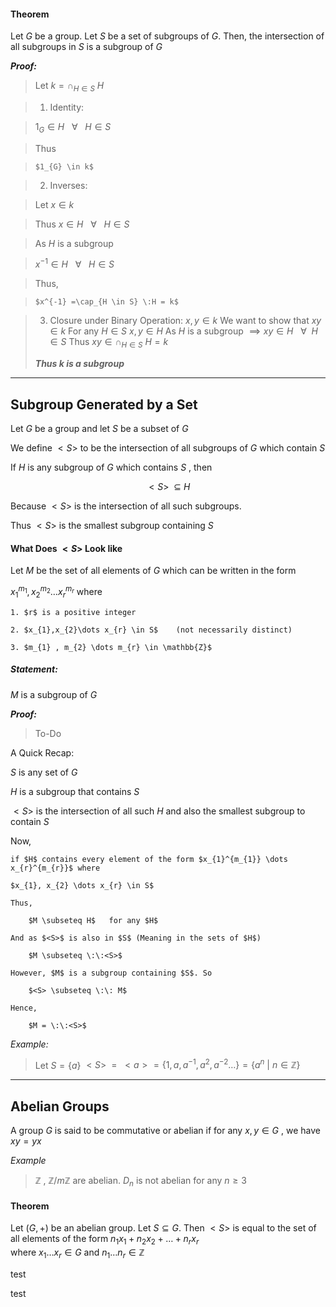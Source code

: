 #### Theorem

Let $G$ be a group. Let $S$ be a set of subgroups of $G$. Then, the intersection of all subgroups in $S$ is a subgroup of $G$

***Proof:***

>Let $k= \cap_{H \in S} \:H$

>1. Identity:

>   $1_{G} \in H \:\:\:\forall\:\:\:H \in S$

>   Thus

> 	  $1_{G} \in k$

> 	  

>2. Inverses:

>   Let $x \in k$

>   Thus $x \in H \:\:\:\forall\:\:\: H \in S$

>   As $H$ is a subgroup

>   $x^{-1} \in H \:\:\: \forall \:\:\: H \in S$

>   Thus,

> 	  $x^{-1} =\cap_{H \in S} \:H = k$

>  
> 3. Closure under Binary Operation:
>    $x,y \in k$
>    We want to show that $xy \in k$
>    For any $H \in S$ 
>    $x,y \in H$
>    As $H$ is a subgroup $\implies xy \in H \:\:\:\forall\:\: H \in S$
>    Thus
> 	   $xy \in \cap_{H \in S} \:H = k$
> 
> ***Thus k is a subgroup***

----------------------------------------

## Subgroup Generated by a Set

Let $G$ be a group and let $S$ be a subset of $G$

We define $<S>$ to be the intersection of all subgroups of $G$ which contain $S$

If $H$ is any subgroup of $G$ which contains $S$ , then 

$$
<S> \:\:\subseteq \:H
$$

Because $<S>$ is the intersection of all such subgroups.

Thus $<S>$ is the smallest subgroup containing $S$

#### What Does $<S>$ Look like

Let $M$ be the set of all elements of $G$ which can be written in the form

$x_{1}^{m_{1}} , x_{2}^{m_{2}} \dots x_{r}^{m_{r}}$ where

	1. $r$ is a positive integer

	2. $x_{1},x_{2}\dots x_{r} \in S$    (not necessarily distinct)

	3. $m_{1} , m_{2} \dots m_{r} \in \mathbb{Z}$

##### Statement:

$M$ is a subgroup of $G$

***Proof:***

>To-Do

A Quick Recap:

$S$ is any set of $G$

$H$ is a subgroup that contains $S$

$<S>$ is the intersection of all such $H$ and also the smallest subgroup to contain $S$

Now,

	if $H$ contains every element of the form $x_{1}^{m_{1}} \dots x_{r}^{m_{r}}$ where 

	$x_{1}, x_{2} \dots x_{r} \in S$

	Thus, 

		$M \subseteq H$   for any $H$

	And as $<S>$ is also in $S$ (Meaning in the sets of $H$)

		$M \subseteq \:\:<S>$

	However, $M$ is a subgroup containing $S$. So

		$<S> \subseteq \:\: M$

	Hence,

		$M = \:\:<S>$

*Example:*

> Let $S = \{a\}$
> $<S> \:\:=\:\: <a> = \{1,a,a^{-1},a^{2},a^{-2}\dots\} = \{a^{n}\:|\:n \in \mathbb{Z}\}$

-----------------

## Abelian Groups

A group $G$ is said to be commutative or abelian if for any $x,y \in G$ , we have $xy=yx$

*Example*

> $\mathbb{Z}$ , $\mathbb{Z}/m\mathbb{Z}$ are abelian. $D_{n}$ is not abelian for any $n \geq 3$

#### Theorem

Let $(G, +)$ be an abelian group. Let $S \subseteq G$. Then $<S>$ is equal to the set of all elements of the form $n_{1}x_{1}+n_{2}x_{2}+\dots +n_{r}x_{r}$  
where  $x_{1}\dots x_{r} \in G$ and  $n_{1}\dots n_{r} \in \mathbb{Z}$

test

test
